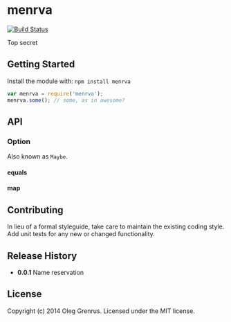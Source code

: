 # menrva

[![Build Status](https://secure.travis-ci.org/ogre/menrva.svg?branch=master)](http://travis-ci.org/ogre/menrva)

Top secret

## Getting Started
Install the module with: `npm install menrva`

```js
var menrva = require('menrva');
menrva.some(); // some, as in awesome?
```

## API

### Option

Also known as `Maybe`.

#### equals

#### map

## Contributing
In lieu of a formal styleguide, take care to maintain the existing coding style. Add unit tests for any new or changed functionality.

## Release History


- **0.0.1** Name reservation
## License

Copyright (c) 2014 Oleg Grenrus.
Licensed under the MIT license.
